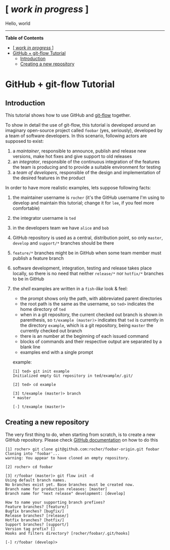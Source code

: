 <!--*- mardown-mode, auto-fill, flyspell -*-->

# [ *work in progress* ]

<span style="size:38px">Hello, world</span>

---

<!-- markdown-toc start - Don't edit this section. Run M-x markdown-toc-generate-toc again -->
**Table of Contents**

- [[ *work in progress* ]](#-work-in-progress-)
- [GitHub + git-flow Tutorial](#github--git-flow-tutorial)
    - [Introduction](#introduction)
    - [Creating a new repository](#creating-a-new-repository)

<!-- markdown-toc end -->

# GitHub + git-flow Tutorial

## Introduction
This tutorial shows how to use GitHub and [git-flow] together.

To show in detail the use of git-flow, this tutorial is developed around an
imaginary open-source project called `foobar` (yes, seriously), developed by a
team of software developers. In this scenario, following actors are supposed to
exist:

  1. a *maintainer*, responsible to announce, publish and release new versions,
     make hot fixes and give support to old releases
  2. an *integrator*, responsible of the continuous integration of the features
     the team is producing and to provide a suitable environment for testing
  3. a *team of developers*, responsible of the design and implementation of the
     desired features in the product

In order to have more realistic examples, lets suppose following facts:

  1. the maintainer username is `rocher` (it's the GitHub username I'm using to
     develop and maintain this tutorial; change it for `lee`, if you feel more
     comfortable)
  2. the integrator username is `ted`
  3. in the developers team we have `alice` and `bob`
  4. GitHub repository is used as a central, distribution point, so only
     `master`, `develop` and `support/*` branches should be there
  5. `feature/*` branches might be in GitHub when some team member must publish
     a feature branch
  6. software development, integration, testing and release takes place locally,
     so there is no need that neither `release/*` nor `hotfix/*` branches to be
     in GitHub
  7. the *shell* examples are written in a `fish`*-like* look & feel:
     * the prompt shows only the path, with abbreviated parent directories
     * the root path is the same as the username, so `ted>` indicates the home
       directory of `ted`
     * when in a git repository, the current checked out branch is shown in
       parenthesis, so `t/example (master)>` indicates that `ted` is currently
       in the directory `example`, which is a git repository, being `master` the
       currently checked out branch
     * there is an number at the beginning of each issued command
     * blocks of commands and their respective output are separated by a blank
       line
     * examples end with a single prompt

     example:
     ```shell
     [1] ted> git init example
     Initialized empty Git repository in ted/example/.git/

     [2] ted> cd example

     [3] t/example (master)> branch
     * master

     [-] t/example (master)>
     ```



## Creating a new repository
The very first thing to do, when starting from scratch, is to create a new
GitHub repository. Please
check [GitHub documentation][1] on
how to do this

```{shell}
[1] rocher> git clone git@github.com:rocher/foobar-origin.git foobar
Cloning into 'foobar'...
warning: You appear to have cloned an empty repository.

[2] rocher> cd foobar

[3] r/foobar (master)> git flow init -d
Using default branch names.
No branches exist yet. Base branches must be created now.
Branch name for production releases: [master]
Branch name for "next release" development: [develop]

How to name your supporting branch prefixes?
Feature branches? [feature/]
Bugfix branches? [bugfix/]
Release branches? [release/]
Hotfix branches? [hotfix/]
Support branches? [support/]
Version tag prefix? []
Hooks and filters directory? [rocher/foobar/.git/hooks]

[-] r/foobar (develop)>
```


[git-flow]: https://github.com/petervanderdoes/gitflow-avh
[1]: https://help.github.com/articles/create-a-repo
